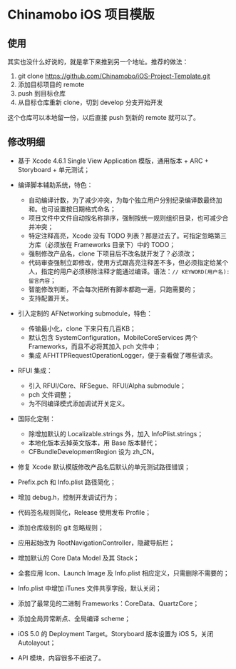 Chinamobo iOS 项目模版
====

使用
----
其实也没什么好说的，就是拿下来推到另一个地址。推荐的做法：

1. git clone https://github.com/Chinamobo/iOS-Project-Template.git
2. 添加目标项目的 remote
3. push 到目标仓库
4. 从目标仓库重新 clone，切到 develop 分支开始开发

这个仓库可以本地留一份，以后直接 push 到新的 remote 就可以了。


修改明细
----
* 基于 Xcode 4.6.1 Single View Application 模版，通用版本 + ARC + Storyboard + 单元测试；

* 编译脚本辅助系统，特色：
  - 自动编译计数，为了减少冲突，为每个独立用户分别纪录编译数最终加和。也可设置按日期格式命名；
  - 项目文件中文件自动按名称排序，强制按统一规则组织目录，也可减少合并冲突；
  - 特定注释高亮，Xcode 没有 TODO 列表？那是过去了。可指定忽略第三方库（必须放在 Frameworks 目录下）中的 TODO；
  - 强制修改产品名，clone 下项目后不改名就开发了？必须改；
  - 代码审查强制立即修改，使用方式跟高亮注释差不多，但必须指定给某个人，指定的用户必须移除注释才能通过编译。语法：`// KEYWORD(用户名): 留言内容`；
  - 智能修改判断，不会每次把所有脚本都跑一遍，只跑需要的；
  - 支持配置开关。
  
* 引入定制的 AFNetworking submodule，特色：
  - 传输最小化，clone 下来只有几百KB；
  - 默认包含 SystemConfiguration，MobileCoreServices 两个 Frameworks，而且不必将其加入 pch 文件中；
  - 集成 AFHTTPRequestOperationLogger，便于查看做了哪些请求。
  
* RFUI 集成：
  - 引入 RFUI/Core、RFSegue、RFUI/Alpha submodule；
  - pch 文件调整；
  - 为不同编译模式添加调试开关定义。
  
* 国际化定制：
  - 除增加默认的 Localizable.strings 外，加入 InfoPlist.strings；
  - 本地化版本去掉英文版本，用 Base 版本替代；
  - CFBundleDevelopmentRegion 设为 zh_CN。
  
* 修复 Xcode 默认模版修改产品名后默认的单元测试路径错误；
* Prefix.pch 和 Info.plist 路径简化；
* 增加 debug.h，控制开发调试行为；
* 代码签名规则简化，Release 使用发布 Profile；
* 添加仓库级别的 git 忽略规则；
* 应用起始改为 RootNavigationController，隐藏导航栏；
* 增加默认的 Core Data Model 及其 Stack；
* 全套应用 Icon、Launch Image 及 Info.plist 相应定义，只需删除不需要的；
* Info.plist 中增加 iTunes 文件共享字段，默认关闭；
* 添加了最常见的二进制 Frameworks：CoreData、QuartzCore；
* 添加全局异常断点、全局编译 scheme；
* iOS 5.0 的 Deployment Target。Storyboard 版本设置为 iOS 5，关闭 Autolayout；
* API 模块，内容很多不细说了。
  
